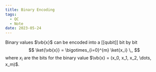 ```yaml
---
title: Binary Encoding
tags:
  - QC
  - Note
date: 2023-05-24
---
```

Binary values $\vb{x}$ can be encoded into a [[qubit]] bit by bit 
$$ 
\ket{\vb{x}} = \bigotimes_{i=0}^{m} \ket{x_i} \,, 
$$
where $x_i$ are the bits for the binary value $\vb{x} = (x_0, x_1, x_2, \dots, x_m)$. 

